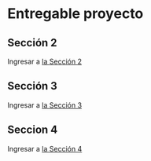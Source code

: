 # Entregable proyecto

## Sección 2

 Ingresar a [la Sección 2](./Section2/README.md)

 ## Sección 3

 Ingresar a [la Sección 3](./Section3/README.md)

 ## Seccion 4

  Ingresar a [la Sección 4](./Section4/README.md)